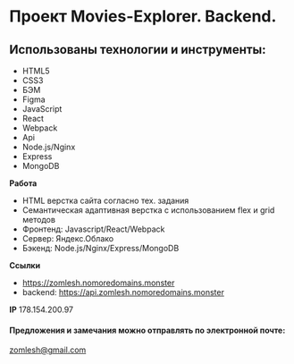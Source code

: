 # Проект Movies-Explorer. Backend.

## Использованы технологии и инструменты:
* HTML5
* CSS3
* БЭМ
* Figma
* JavaScript
* React
* Webpack
* Api
* Node.js/Nginx
* Express
* MongoDB

**Работа**
* HTML верстка сайта согласно тех. задания
* Семантическая адаптивная верстка с использованием flex и grid методов
* Фронтенд: Javascript/React/Webpack
* Сервер: Яндекс.Облако
* Бэкенд: Node.js/Nginx/Express/MongoDB


**Ссылки**
* https://zomlesh.nomoredomains.monster
* backend: https://api.zomlesh.nomoredomains.monster

**IP**
178.154.200.97

#### Предложения и замечания можно отправлять по электронной почте:
zomlesh@gmail.com

